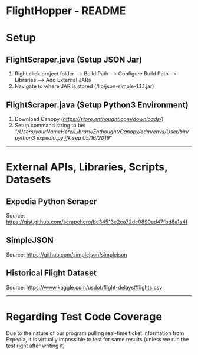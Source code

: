 # FlightHopper - README


# Setup

## FlightScraper.java (Setup JSON Jar)
1. Right click project folder --> Build Path --> Configure Build Path --> Libraries --> Add External JARs
2. Navigate to where JAR is stored (/lib/json-simple-1.1.1.jar)

## FlightScraper.java (Setup Python3 Environment)
1. Download Canopy (*https://store.enthought.com/downloads/*)
2. Setup command string to be: *"/Users/yourNameHere/Library/Enthought/Canopy/edm/envs/User/bin/python3 expedia.py jfk sea 05/16/2019"*


--------------------------------------------------------------
# External APIs, Libraries, Scripts, Datasets

## Expedia Python Scraper
Source: https://gist.github.com/scrapehero/bc34513e2ea72dc0890ad47fbd8a1a4f

## SimpleJSON
Source: https://github.com/simplejson/simplejson

## Historical Flight Dataset
Source: https://www.kaggle.com/usdot/flight-delays#flights.csv


--------------------------------------------------------------

# Regarding Test Code Coverage
Due to the nature of our program pulling real-time ticket information from Expedia, it is virtually impossible to test for same results (unless we run the test right after writing it)
